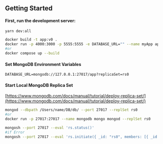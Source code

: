 ```

```

## Getting Started

#### First, run the development server:

```bash
yarn dev:all
```

```bash
docker build -t app:v0 .
docker run -p 4000:3000 -p 5555:5555 -e DATABASE_URL="" --name myApp app:v0
#or
docker compose up --build
```

#### Set MongoDB Environment Variables

```env
DATABASE_URL=mongodb://127.0.0.1:27017/app?replicaSet=rs0
```

#### Start Local MongoDB Replica Set

[https://www.mongodb.com/docs/manual/tutorial/deploy-replica-set/](https://www.mongodb.com/docs/manual/tutorial/deploy-replica-set/)

```bash
mongod --dbpath /Users/name/DB/db/ --port 27017 --replSet rs0
#or
docker run -p 27017:27017 --name mongodb mongo mongod --replSet rs0
```

```bash
mongosh --port 27017 --eval 'rs.status()'
#if Error
mongosh --port 27017 --eval 'rs.initiate({ _id: "rs0", members: [{ _id: 0, host: "localhost:27017" }] });'
```
